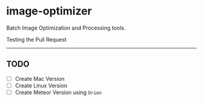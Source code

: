# image-optimizer
Batch Image Optimization and Processing tools. 

Testing the Pull Request

---
## TODO
- [ ] Create Mac Version
- [ ] Create Linux Version
- [ ] Create Meteor Version using `Orion`